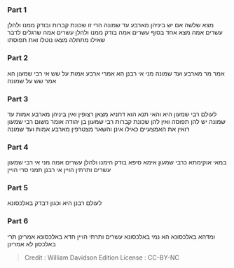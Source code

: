 
### Part 1
מצא שלשה אם יש ביניהן מארבע עד שמונה הרי זו שכונת קברות ובודק ממנו ולהלן עשרים אמה מצא אחד בסוף עשרים אמה בודק ממנו ולהלן עשרים אמה שרגלים לדבר שאילו מתחלה מצאו נוטלו ואת תפוסתו

### Part 2
אמר מר מארבע ועד שמונה מני אי רבנן הא אמרי ארבע אמות על שש אי רבי שמעון הא אמר שש על שמונה

### Part 3
לעולם רבי שמעון היא והאי תנא הוא דתניא מצאן רצופין ואין ביניהן מארבע אמות עד שמונה יש להן תפוסה ואין להן שכונת קברות רבי שמעון בן יהודה אומר משום רבי שמעון רואין את האמצעיים כאילו אינן והשאר מצטרפין מארבע אמות ועד שמונה

### Part 4
במאי אוקימתא כרבי שמעון אימא סיפא בודק הימנו ולהלן עשרים אמה מני אי רבי שמעון עשרים ותרתין הויין אי רבנן תמני סרי הויין

### Part 5
לעולם רבנן היא וכגון דבדק באלכסונא

### Part 6
ומדהא באלכסונא הא נמי באלכסונא עשרים ותרתי הויין חדא באלכסונא אמרינן תרי באלכסון לא אמרינן

>Credit : William Davidson Edition
>License : CC-BY-NC